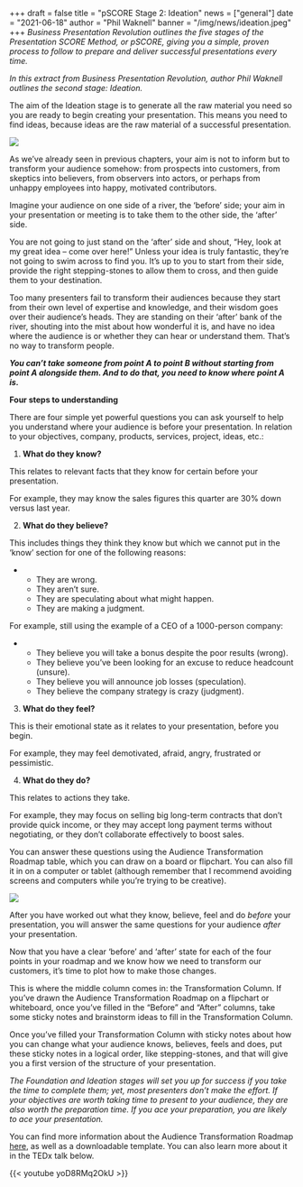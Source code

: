 +++
draft = false
title = "pSCORE Stage 2: Ideation"
news = ["general"]
date = "2021-06-18"
author = "Phil Waknell"
banner = "/img/news/ideation.jpeg"
+++
*Business Presentation Revolution outlines the five stages of the Presentation SCORE Method, or pSCORE, giving you a simple, proven process to follow to prepare and deliver successful presentations every time.*

*In this extract from Business Presentation Revolution, author Phil Waknell outlines the second stage: Ideation.*

The aim of the Ideation stage is to generate all the raw material you need so you are ready to begin creating your presentation. This means you need to find ideas, because ideas are the raw material of a successful presentation.

![](/img/news/ideation.jpeg)

As we’ve already seen in previous chapters, your aim is not to inform but to transform your audience somehow: from prospects into customers, from skeptics into believers, from observers into actors, or perhaps from unhappy employees into happy, motivated contributors.

Imagine your audience on one side of a river, the ‘before’ side; your aim in your presentation or meeting is to take them to the other side, the ‘after’ side.

You are not going to just stand on the ‘after’ side and shout, “Hey, look at my great idea – come over here!” Unless your idea is truly fantastic, they’re not going to swim across to find you. It’s up to you to start from their side, provide the right stepping-stones to allow them to cross, and then guide them to your destination.

Too many presenters fail to transform their audiences because they start from their own level of expertise and knowledge, and their wisdom goes over their audience’s heads. They are standing on their ‘after’ bank of the river, shouting into the mist about how wonderful it is, and have no idea where the audience is or whether they can hear or understand them. That’s no way to transform people.

***You can’t take someone from point A to point B without starting from point A alongside them. And to do that, you need to know where point A is.***

**Four steps to understanding**

There are four simple yet powerful questions you can ask yourself to help you understand where your audience is before your presentation. In relation to your objectives, company, products, services, project, ideas, etc.:

1. **What do they know?**

This relates to relevant facts that they know for certain before your presentation.

For example, they may know the sales figures this quarter are 30% down versus last year.

2. **What do they believe?**

This includes things they think they know but which we cannot put in the ‘know’ section for one of the following reasons:

* * They are wrong.
  * They aren’t sure.
  * They are speculating about what might happen.
  * They are making a judgment.

For example, still using the example of a CEO of a 1000-person company:

* * They believe you will take a bonus despite the poor results (wrong).
  * They believe you’ve been looking for an excuse to reduce headcount (unsure).
  * They believe you will announce job losses (speculation).
  * They believe the company strategy is crazy (judgment).

3. **What do they feel?**

This is their emotional state as it relates to your presentation, before you begin.

For example, they may feel demotivated, afraid, angry, frustrated or pessimistic.

4. **What do they do?**

This relates to actions they take.

For example, they may focus on selling big long-term contracts that don’t provide quick income, or they may accept long payment terms without negotiating, or they don’t collaborate effectively to boost sales.

You can answer these questions using the Audience Transformation Roadmap table, which you can draw on a board or flipchart. You can also fill it in on a computer or tablet (although remember that I recommend avoiding screens and computers while you’re trying to be creative).

![](/img/news/atr.jpeg)

After you have worked out what they know, believe, feel and do *before* your presentation, you will answer the same questions for your audience *after* your presentation.

Now that you have a clear ‘before’ and ‘after’ state for each of the four points in your roadmap and we know how we need to transform our customers, it’s time to plot how to make those changes.

This is where the middle column comes in: the Transformation Column. If you’ve drawn the Audience Transformation Roadmap on a flipchart or whiteboard, once you’ve filled in the “Before” and “After” columns, take some sticky notes and brainstorm ideas to fill in the Transformation Column.

Once you’ve filled your Transformation Column with sticky notes about how you can change what your audience knows, believes, feels and does, put these sticky notes in a logical order, like stepping-stones, and that will give you a first version of the structure of your presentation.

*The Foundation and Ideation stages will set you up for success if you take the time to complete them; yet, most presenters don’t make the effort. If your objectives are worth taking time to present to your audience, they are also worth the preparation time. If you ace your preparation, you are likely to ace your presentation.*

You can find more information about the Audience Transformation Roadmap [here](https://www.ideasonstage.com/services/communication-consulting/audience-transformation-roadmap/), as well as a downloadable template. You can also learn more about it in the TEDx talk below.

{{< youtube yoD8RMq2OkU >}}